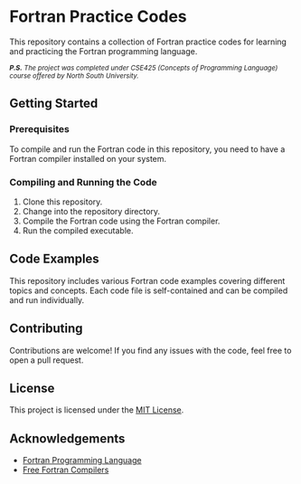 # Fortran Practice Codes

This repository contains a collection of Fortran practice codes for learning and practicing the Fortran programming language.

<sub> ****P.S.*** The project was completed under CSE425 (Concepts of Programming Language) course offered by North South University.*<sub/>

## Getting Started

### Prerequisites

To compile and run the Fortran code in this repository, you need to have a Fortran compiler installed on your system.

### Compiling and Running the Code

1. Clone this repository.
2. Change into the repository directory.
3. Compile the Fortran code using the Fortran compiler.
4. Run the compiled executable.

## Code Examples

This repository includes various Fortran code examples covering different topics and concepts. Each code file is self-contained and can be compiled and run individually.

## Contributing

Contributions are welcome! If you find any issues with the code, feel free to open a pull request.

## License

This project is licensed under the [MIT License](LICENSE).

## Acknowledgements

- [Fortran Programming Language](https://fortran-lang.org/)
- [Free Fortran Compilers](https://fortran-lang.org/compilers/)